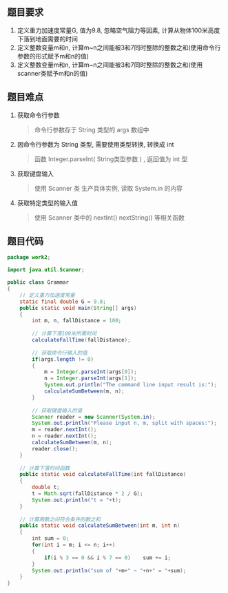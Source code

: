 ## 题目要求

1. 定义重力加速度常量G, 值为9.8, 忽略空气阻力等因素, 计算从物体100米高度下落到地面需要的时间
2. 定义整数变量m和n, 计算m~n之间能被3和7同时整除的整数之和(使用命令行参数的形式赋予m和n的值)
3. 定义整数变量m和n, 计算m~n之间能被3和7同时整除的整数之和(使用scanner类赋予m和n的值)

## 题目难点

1. 获取命令行参数
   
   >命令行参数存于 String 类型的 args 数组中
2. 因命令行参数为 String 类型, 需要使用类型转换, 转换成 int
   
   >函数 Integer.parseInt( String类型参数 ) , 返回值为 int 型
3. 获取键盘输入
   
   >使用 Scanner 类 生产具体实例, 读取 System.in 的内容
4. 获取特定类型的输入值
   
   >使用 Scanner 类中的 nextInt() nextString() 等相关函数

## 题目代码

``` Java
package work2;

import java.util.Scanner;

public class Grammar
{
	// 定义重力加速度常量
	static final double G = 9.8;
	public static void main(String[] args)
	{
		int m, n, fallDistance = 100;
		
		// 计算下落100米所需时间
		calculateFallTime(fallDistance);
		
		// 获取命令行输入的值
		if(args.length != 0)
		{
			m = Integer.parseInt(args[0]);
			n = Integer.parseInt(args[1]);
			System.out.println("The command line input result is:");
			calculateSumBetween(m, n);
		}
		
		// 获取键盘输入的值
		Scanner reader = new Scanner(System.in);
		System.out.println("Please input n, m, split with spaces:");
		m = reader.nextInt();
		n = reader.nextInt();
		calculateSumBetween(m, n);
		reader.close();
	}
	
	// 计算下落时间函数
	public static void calculateFallTime(int fallDistance)
	{
		double t;
		t = Math.sqrt(fallDistance * 2 / G);
		System.out.println("t = "+t);
	}
	
	// 计算两数之间符合条件的数之和
	public static void calculateSumBetween(int m, int n)
	{
		int sum = 0;
		for(int i = m; i <= n; i++)
		{
			if(i % 3 == 0 && i % 7 == 0)	sum += i;
		}
		System.out.println("sum of "+m+" ~ "+n+" = "+sum);
	}
}
```